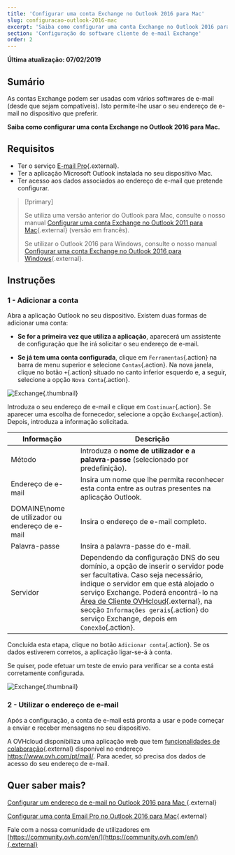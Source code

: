 ```yaml
---
title: 'Configurar uma conta Exchange no Outlook 2016 para Mac'
slug: configuracao-outlook-2016-mac
excerpt: 'Saiba como configurar uma conta Exchange no Outlook 2016 para Mac'
section: 'Configuração do software cliente de e-mail Exchange'
order: 2
---
```


**Última atualização: 07/02/2019**

## Sumário

As contas Exchange podem ser usadas com vários softwares de e-mail (desde que sejam compatíveis). Isto permite-lhe usar o seu endereço de e-mail no dispositivo que preferir.

**Saiba como configurar uma conta Exchange no Outlook 2016 para Mac.**

## Requisitos

- Ter o serviço [E-mail Pro](https://www.ovh.com/pt/emails/){.external}.
- Ter a aplicação Microsoft Outlook instalada no seu dispositivo Mac.
- Ter acesso aos dados associados ao endereço de e-mail que pretende configurar.

> [!primary]
>
> Se utiliza uma versão anterior do Outlook para Mac, consulte o nosso manual [Configurar uma conta Exchange no Outlook 2011 para Mac](https://docs.ovh.com/fr/microsoft-collaborative-solutions/exchange-configuration-automatique-sous-microsoft-outlook-2011-mac/){.external} (versão em francês).
>
> Se utilizar o Outlook 2016 para Windows, consulte o nosso manual [Configurar uma conta Exchange no Outlook 2016 para Windows](https://docs.ovh.com/pt/microsoft-collaborative-solutions/configuracao-outlook-2016/){.external}.
>

## Instruções

### 1 - Adicionar a conta

Abra a aplicação Outlook no seu dispositivo. Existem duas formas de adicionar uma conta:

- **Se for a primeira vez que utiliza a aplicação**, aparecerá um assistente de configuração que lhe irá solicitar o seu endereço de e-mail.

- **Se já tem uma conta configurada**, clique em `Ferramentas`{.action} na barra de menu superior e selecione `Contas`{.action}. Na nova janela, clique no botão `+`{.action} situado no canto inferior esquerdo e, a seguir, selecione a opção `Nova Conta`{.action}.

![Exchange](images/configuration-outlook-2016-mac-step1.png){.thumbnail}

Introduza o seu endereço de e-mail e clique em `Continuar`{.action}. Se aparecer uma escolha de fornecedor, selecione a opção `Exchange`{.action}. Depois, introduza a informação solicitada.

|Informação|Descrição|
|---|---|
|Método|Introduza o **nome de utilizador e a palavra-passe** (selecionado por predefinição).|
|Endereço de e-mail|Insira um nome que lhe permita reconhecer esta conta entre as outras presentes na aplicação Outlook.|
|DOMAINE\\nome de utilizador ou endereço de e-mail|Insira o endereço de e-mail completo.|
|Palavra-passe|Insira a palavra-passe do e-mail.|
|Servidor|Dependendo da configuração DNS do seu domínio, a opção de inserir o servidor pode ser facultativa. Caso seja necessário, indique o servidor em que está alojado o serviço Exchange. Poderá encontrá-lo na [Área de Cliente OVHcloud](https://www.ovh.com/auth/?action=gotomanager&from=https://www.ovh.pt/&ovhSubsidiary=pt){.external}, na secção `Informações gerais`{.action} do serviço Exchange, depois em `Conexão`{.action}.|

Concluída esta etapa, clique no botão `Adicionar conta`{.action}. Se os dados estiverem corretos, a aplicação ligar-se-á à conta.

Se quiser, pode efetuar um teste de envio para verificar se a conta está corretamente configurada.

![Exchange](images/configuration-exchange-outlook-2016-mac-step2.png){.thumbnail}

### 2 - Utilizar o endereço de e-mail

Após a configuração, a conta de e-mail está pronta a usar e pode começar a enviar e receber mensagens no seu dispositivo.

A OVHcloud disponibiliza uma aplicação web que tem [funcionalidades de colaboração](https://www.ovh.com/pt/emails/){.external} disponível no endereço <https://www.ovh.com/pt/mail/>. Para aceder, só precisa dos dados de acesso do seu endereço de e-mail.

## Quer saber mais?

[Configurar um endereço de e-mail no Outlook 2016 para Mac ](https://docs.ovh.com/pt/emails/configuracao-outlook-2016-mac/){.external}

[Configurar uma conta Email Pro no Outlook 2016 para Mac](https://docs.ovh.com/pt/emails-pro/configuracao-outlook-2016-mac/){.external}

Fale com a nossa comunidade de utilizadores em [https://community.ovh.com/en/](https://community.ovh.com/en/){.external}